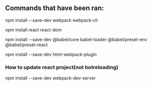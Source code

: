 ## Commands that have been ran:

npm install --save-dev webpack webpack-cli

npm install react react-dom

npm install --save-dev @babel/core babel-loader @babel/preset-env @babel/preset-react

npm install --save-dev html-webpack-plugin

### How to update react project(not hotreloading)

npm install --save-dev webpack-dev-server
